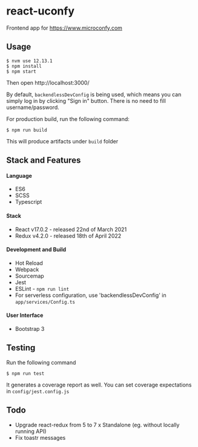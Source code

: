 # react-uconfy

Frontend app for https://www.microconfy.com

## Usage
```
$ nvm use 12.13.1
$ npm install
$ npm start
```

Then open http://localhost:3000/

By default, `backendlessDevConfig` is being used, which means you can simply log in by clicking "Sign in" button. There is 
no need to fill username/password.

For production build, run the following command:

```
$ npm run build
```

This will produce artifacts under ``build`` folder

## Stack and Features

#### Language
- ES6
- SCSS
- Typescript

#### Stack
- React v17.0.2 - released 22nd of March 2021
- Redux v4.2.0 - released 18th of April 2022

#### Development and Build
- Hot Reload
- Webpack
- Sourcemap
- Jest
- ESLint - ``npm run lint``
- For serverless configuration, use 'backendlessDevConfig' in `app/services/Config.ts` 

#### User Interface
- Bootstrap 3

## Testing

Run the following command

```
$ npm run test
``` 

It generates a coverage report as well. You can set coverage expectations in ``config/jest.config.js``


## Todo

- Upgrade react-redux from 5 to 7
x Standalone (eg. without locally running API)
- Fix toastr messages
